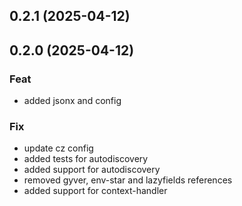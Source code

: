 ## 0.2.1 (2025-04-12)

## 0.2.0 (2025-04-12)

### Feat

- added jsonx and config

### Fix

- update cz config
- added tests for autodiscovery
- added support for autodiscovery
- removed gyver, env-star and lazyfields references
- added support for context-handler
